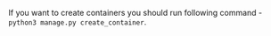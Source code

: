 If you want to create containers you should run following command - `python3 manage.py create_container`.